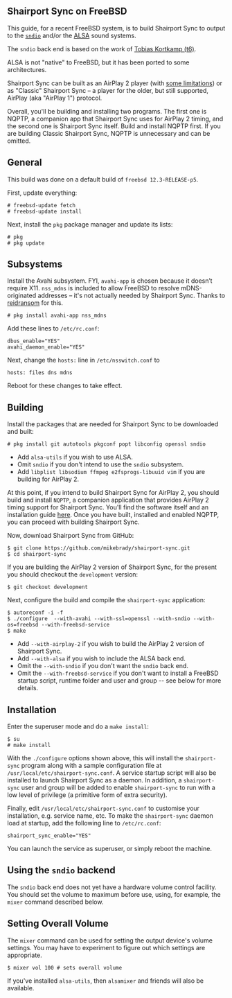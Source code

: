 Shairport Sync on FreeBSD
----
This guide, for a recent FreeBSD system, is to build Shairport Sync to output to the [`sndio`](https://sndio.org) and/or the [ALSA](https://www.alsa-project.org/wiki/Main_Page) sound systems.

The `sndio` back end is based on the work of [Tobias Kortkamp (t6)](https://github.com/t6).

ALSA is not "native" to FreeBSD, but it has been ported to some architectures.

Shairport Sync can be built as an AirPlay 2 player (with [some limitations](https://github.com/mikebrady/shairport-sync/blob/development/AIRPLAY2.md#features-and-limitations)) or as "Classic" Shairport Sync – a player for the older, but still supported, AirPlay (aka "AirPlay 1") protocol.

Overall, you'll be building and installing two programs. The first one is NQPTP, a companion app that Shairport Sync uses for AirPlay 2 timing, and the second one is Shairport Sync itself. Build and install NQPTP first. If you are building Classic Shairport Sync, NQPTP is unnecessary and can be omitted.

General
----
This build was done on a default build of `freebsd 12.3-RELEASE-p5`.

First, update everything:
```
# freebsd-update fetch
# freebsd-update install
```
Next, install the `pkg` package manager and update its lists:

```
# pkg
# pkg update
```

Subsystems
----
Install the Avahi subsystem. FYI, `avahi-app` is chosen because it doesn’t require X11. `nss_mdns` is included to allow FreeBSD to resolve mDNS-originated addresses – it's not actually needed by Shairport Sync. Thanks to [reidransom](https://gist.github.com/reidransom/6033227) for this.

```
# pkg install avahi-app nss_mdns
```
Add these lines to `/etc/rc.conf`:
```
dbus_enable="YES"
avahi_daemon_enable="YES"
```
Next, change the `hosts:` line in `/etc/nsswitch.conf` to
```
hosts: files dns mdns
```
Reboot for these changes to take effect.

Building
----

Install the packages that are needed for Shairport Sync to be downloaded and built:
```
# pkg install git autotools pkgconf popt libconfig openssl sndio
```
* Add `alsa-utils` if you wish to use ALSA.
* Omit `sndio` if you don't intend to use the `sndio` subsystem.
* Add `libplist libsodium ffmpeg e2fsprogs-libuuid vim` if you are building for AirPlay 2.

At this point, if you intend to build Shairport Sync for AirPlay 2, you should build and install `NQPTP`, a companion application that provides AirPlay 2 timing support for Shairport Sync. You'll find the software itself and an installation guide [here](https://github.com/mikebrady/nqptp/blob/main/README.md). Once you have built, installed and enabled NQPTP, you can proceed with building Shairport Sync.

Now, download Shairport Sync from GitHub:
```
$ git clone https://github.com/mikebrady/shairport-sync.git
$ cd shairport-sync
```
If you are building the AirPlay 2 version of Shairport Sync, for the present you should checkout the `development` version:
```
$ git checkout development
```
Next, configure the build and compile the `shairport-sync` application:
```
$ autoreconf -i -f
$ ./configure  --with-avahi --with-ssl=openssl --with-sndio --with-os=freebsd --with-freebsd-service
$ make
```
* Add `--with-airplay-2` if you wish to build the AirPlay 2 version of Shairport Sync.
* Add `--with-alsa` if you wish to include the ALSA back end.
* Omit the `--with-sndio` if you don't want the `sndio` back end.
* Omit the `--with-freebsd-service` if you don't want to install a FreeBSD startup script, runtime folder and user and group -- see below for more details.

Installation
----

Enter the superuser mode and do a `make install`:

```
$ su
# make install
```

With the `./configure` options shown above, this will install the `shairport-sync` program along with a sample configuration file at `/usr/local/etc/shairport-sync.conf`. A service startup script will also be installed to launch Shairport Sync as a daemon. In addition, a `shairport-sync` user and group will be added to enable `shairport-sync` to run with a low level of privilege (a primitive form of extra security).

Finally, edit `/usr/local/etc/shairport-sync.conf` to customise your installation, e.g. service name, etc. To make the `shairport-sync` daemon load at startup, add the following line to `/etc/rc.conf`:

```
shairport_sync_enable="YES"
```
You can launch the service as superuser, or simply reboot the machine.

Using the `sndio` backend
----

The `sndio` back end does not yet have a hardware volume control facility. You should set the volume to maximum before use, using, for example, the `mixer` command described below.

Setting Overall  Volume
----
The `mixer` command can be used for setting the output device's volume settings. You may have to experiment to figure out which settings are appropriate.

```
$ mixer vol 100 # sets overall volume
```
If you've installed `alsa-utils`, then `alsamixer` and friends will also be available.
